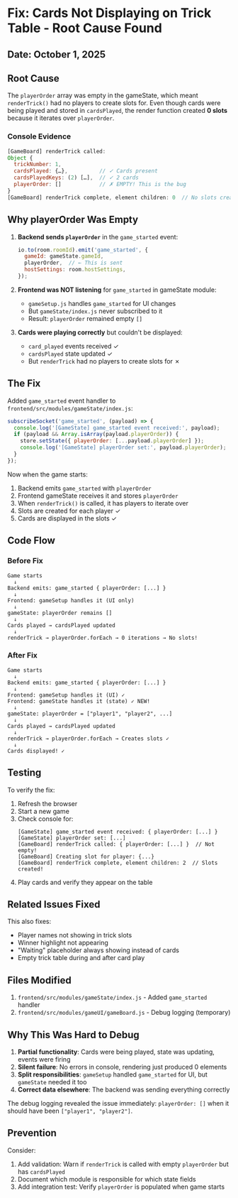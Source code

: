 # Fix: Cards Not Displaying on Trick Table - Root Cause Found

## Date: October 1, 2025

## Root Cause
The `playerOrder` array was empty in the gameState, which meant `renderTrick()` had no players to create slots for. Even though cards were being played and stored in `cardsPlayed`, the render function created **0 slots** because it iterates over `playerOrder`.

### Console Evidence
```javascript
[GameBoard] renderTrick called: 
Object { 
  trickNumber: 1, 
  cardsPlayed: {…},          // ✓ Cards present
  cardsPlayedKeys: (2) […],  // ✓ 2 cards
  playerOrder: []            // ✗ EMPTY! This is the bug
}
[GameBoard] renderTrick complete, element children: 0  // No slots created!
```

## Why playerOrder Was Empty

1. **Backend sends `playerOrder`** in the `game_started` event:
   ```javascript
   io.to(room.roomId).emit('game_started', {
     gameId: gameState.gameId,
     playerOrder,  // ← This is sent
     hostSettings: room.hostSettings,
   });
   ```

2. **Frontend was NOT listening** for `game_started` in gameState module:
   - `gameSetup.js` handles `game_started` for UI changes
   - But `gameState/index.js` never subscribed to it
   - Result: `playerOrder` remained empty `[]`

3. **Cards were playing correctly** but couldn't be displayed:
   - `card_played` events received ✓
   - `cardsPlayed` state updated ✓  
   - But `renderTrick` had no players to create slots for ✗

## The Fix

Added `game_started` event handler to `frontend/src/modules/gameState/index.js`:

```javascript
subscribeSocket('game_started', (payload) => {
  console.log('[GameState] game_started event received:', payload);
  if (payload && Array.isArray(payload.playerOrder)) {
    store.setState({ playerOrder: [...payload.playerOrder] });
    console.log('[GameState] playerOrder set:', payload.playerOrder);
  }
});
```

Now when the game starts:
1. Backend emits `game_started` with `playerOrder`
2. Frontend gameState receives it and stores `playerOrder`
3. When `renderTrick()` is called, it has players to iterate over
4. Slots are created for each player ✓
5. Cards are displayed in the slots ✓

## Code Flow

### Before Fix
```
Game starts
  ↓
Backend emits: game_started { playerOrder: [...] }
  ↓
Frontend: gameSetup handles it (UI only)
  ↓
gameState: playerOrder remains []
  ↓
Cards played → cardsPlayed updated
  ↓
renderTrick → playerOrder.forEach → 0 iterations → No slots!
```

### After Fix
```
Game starts
  ↓
Backend emits: game_started { playerOrder: [...] }
  ↓
Frontend: gameSetup handles it (UI) ✓
Frontend: gameState handles it (state) ✓ NEW!
  ↓
gameState: playerOrder = ["player1", "player2", ...]
  ↓
Cards played → cardsPlayed updated
  ↓
renderTrick → playerOrder.forEach → Creates slots ✓
  ↓
Cards displayed! ✓
```

## Testing

To verify the fix:
1. Refresh the browser
2. Start a new game
3. Check console for:
   ```
   [GameState] game_started event received: { playerOrder: [...] }
   [GameState] playerOrder set: [...]
   [GameBoard] renderTrick called: { playerOrder: [...] }  // Not empty!
   [GameBoard] Creating slot for player: {...}
   [GameBoard] renderTrick complete, element children: 2  // Slots created!
   ```
4. Play cards and verify they appear on the table

## Related Issues Fixed

This also fixes:
- Player names not showing in trick slots
- Winner highlight not appearing
- "Waiting" placeholder always showing instead of cards
- Empty trick table during and after card play

## Files Modified

1. `frontend/src/modules/gameState/index.js` - Added `game_started` handler
2. `frontend/src/modules/gameUI/gameBoard.js` - Debug logging (temporary)

## Why This Was Hard to Debug

1. **Partial functionality**: Cards were being played, state was updating, events were firing
2. **Silent failure**: No errors in console, rendering just produced 0 elements
3. **Split responsibilities**: `gameSetup` handled `game_started` for UI, but `gameState` needed it too
4. **Correct data elsewhere**: The backend was sending everything correctly

The debug logging revealed the issue immediately: `playerOrder: []` when it should have been `["player1", "player2"]`.

## Prevention

Consider:
1. Add validation: Warn if `renderTrick` is called with empty `playerOrder` but has `cardsPlayed`
2. Document which module is responsible for which state fields
3. Add integration test: Verify `playerOrder` is populated when game starts
